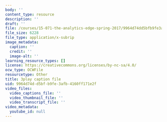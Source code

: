 ```yaml
---
body: ''
content_type: resource
description: ''
draft: ''
file: /courses/15-071-the-analytics-edge-spring-2017/9964d74dd5bfb9fe3afb4160ff171e2f_EtlZAMQ2gc.srt
file_size: 6228
file_type: application/x-subrip
image_metadata:
  caption: ''
  credit: ''
  image-alt: ''
learning_resource_types: []
license: https://creativecommons.org/licenses/by-nc-sa/4.0/
ocw_type: OCWFile
resourcetype: Other
title: 3play caption file
uid: 9964d74d-d5bf-b9fe-3afb-4160ff171e2f
video_files:
  video_captions_file: ''
  video_thumbnail_file: ''
  video_transcript_file: ''
video_metadata:
  youtube_id: null
---
```

